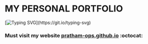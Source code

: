 # MY PERSONAL PORTFOLIO

[![Typing SVG](https://readme-typing-svg.herokuapp.com/?lines=Checkout+My+PortFolio+Website;)](https://git.io/typing-svg)

### Must visit my website [pratham-ops.github.io](https://pratham-ops.github.io/Personal-Portfolio/) :octocat:




